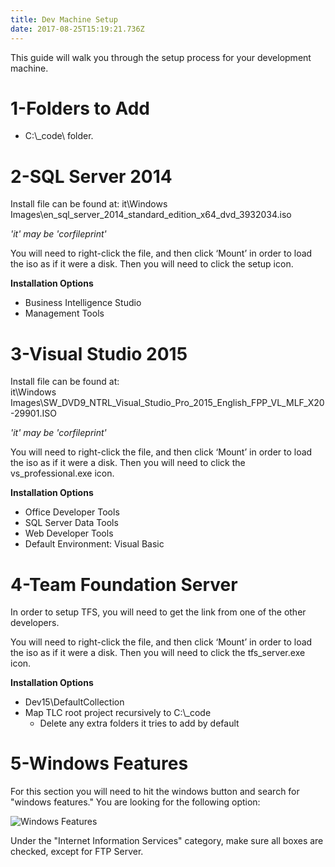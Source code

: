 ```yaml
---
title: Dev Machine Setup
date: 2017-08-25T15:19:21.736Z
---
```

This guide will walk you through the setup process for your development machine.

# 1-Folders to Add

* C:\\_code\\ folder.

# 2-SQL Server 2014

Install file can be found at: it\\Windows Images\\en_sql_server_2014_standard_edition_x64_dvd_3932034.iso  

*'it' may be 'corfileprint'*

You will need to right-click the file, and then click ‘Mount’ in order to load the iso as if it were a disk. Then you will need to click the setup icon.

**Installation Options**

* Business Intelligence Studio
* Management Tools

# 3-Visual Studio 2015

Install file can be found at:  
it\\Windows Images\\SW_DVD9_NTRL_Visual_Studio_Pro_2015_English_FPP_VL_MLF_X20-29901.ISO  

*'it' may be 'corfileprint'*

You will need to right-click the file, and then click ‘Mount’ in order to load the iso as if it were a disk. Then you will need to click the vs_professional.exe icon.

**Installation Options**

* Office Developer Tools
* SQL Server Data Tools
* Web Developer Tools
* Default Environment: Visual Basic

# 4-Team Foundation Server

In order to setup TFS, you will need to get the link from one of the other developers.    

You will need to right-click the file, and then click ‘Mount’ in order to load the iso as if it were a disk. Then you will need to click the tfs_server.exe icon.

**Installation Options**

* Dev15\\DefaultCollection
* Map TLC root project recursively to C:\\_code
  * Delete any extra folders it tries to add by default

# 5-Windows Features

For this section you will need to hit the windows button and search for "windows features." You are looking for the following option:  

![Windows Features](/assets/windows-features.PNG)

Under the "Internet Information Services" category, make sure all boxes are checked, except for FTP Server.

